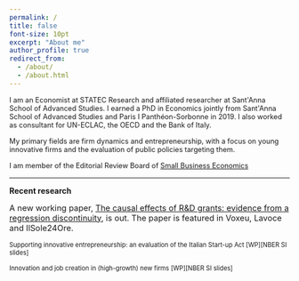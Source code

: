 ```yaml
---
permalink: /
title: false
font-size: 10pt
excerpt: "About me"
author_profile: true
redirect_from: 
  - /about/
  - /about.html
---
```


<span style="font-size:0.9em;">I am an Economist at STATEC Research and affiliated researcher at Sant'Anna School of Advanced Studies. I earned a PhD in Economics jointly from Sant'Anna School of Advanced Studies and Paris I Panthéon-Sorbonne in 2019. I also worked as consultant for UN-ECLAC, the OECD and the Bank of Italy.</span>
  
<span style="font-size:0.9em;">My primary fields are firm dynamics and entrepreneurship, with a focus on young innovative firms and the evaluation of public policies targeting them.</span>
  
<span style="font-size:0.9em;">I am member of the Editorial Review Board of [Small Business Economics](https://www.springer.com/journal/11187)</span>

------

**Recent research**

<span style="font-size:11pt;">A new working paper, [The causal effects of R&D grants: evidence from a regression discontinuity](http://www.lem.sssup.it/WPLem/files/2020-18.pdf), is out. The paper is featured in Voxeu, Lavoce and IlSole24Ore.</span>

<span style="font-size:0.8em;">Supporting innovative entrepreneurship: an evaluation of the Italian Start-up Act [WP][NBER SI slides]</span>

<span style="font-size:0.8em;">Innovation and job creation in (high-growth) new firms [WP][NBER SI slides]</span>
